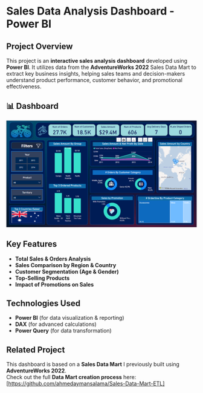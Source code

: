 # Sales Data Analysis Dashboard - Power BI  

## Project Overview  
This project is an **interactive sales analysis dashboard** developed using **Power BI**. It utilizes data from the **AdventureWorks 2022** Sales Data Mart to extract key business insights, helping sales teams and decision-makers understand product performance, customer behavior, and promotional effectiveness.  

## 📊 Dashboard  
![Sales Dashboard](https://github.com/ahmedaymansalama/Sales-Data-Analysis-PowerBI/blob/main/Dashboard.PNG)

## Key Features  
- **Total Sales & Orders Analysis**  
- **Sales Comparison by Region & Country**  
- **Customer Segmentation (Age & Gender)**  
- **Top-Selling Products**  
- **Impact of Promotions on Sales**  

## Technologies Used  
- **Power BI** (for data visualization & reporting)  
- **DAX** (for advanced calculations)  
- **Power Query** (for data transformation)  

## Related Project  
This dashboard is based on a **Sales Data Mart** I previously built using **AdventureWorks 2022**.  
Check out the full **Data Mart creation process** here: [https://github.com/ahmedaymansalama/Sales-Data-Mart-ETL]  

